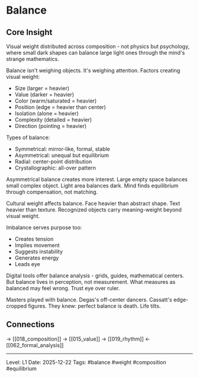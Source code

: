 # Balance

## Core Insight
Visual weight distributed across composition - not physics but psychology, where small dark shapes can balance large light ones through the mind's strange mathematics.

Balance isn't weighing objects. It's weighing attention. Factors creating visual weight:
- Size (larger = heavier)
- Value (darker = heavier)
- Color (warm/saturated = heavier)
- Position (edge = heavier than center)
- Isolation (alone = heavier)
- Complexity (detailed = heavier)
- Direction (pointing = heavier)

Types of balance:
- Symmetrical: mirror-like, formal, stable
- Asymmetrical: unequal but equilibrium
- Radial: center-point distribution
- Crystallographic: all-over pattern

Asymmetrical balance creates more interest. Large empty space balances small complex object. Light area balances dark. Mind finds equilibrium through compensation, not matching.

Cultural weight affects balance. Face heavier than abstract shape. Text heavier than texture. Recognized objects carry meaning-weight beyond visual weight.

Imbalance serves purpose too:
- Creates tension
- Implies movement
- Suggests instability
- Generates energy
- Leads eye

Digital tools offer balance analysis - grids, guides, mathematical centers. But balance lives in perception, not measurement. What measures as balanced may feel wrong. Trust eye over ruler.

Masters played with balance. Degas's off-center dancers. Cassatt's edge-cropped figures. They knew: perfect balance is death. Life tilts.

## Connections
→ [[018_composition]]
→ [[015_value]]
→ [[019_rhythm]]
← [[062_formal_analysis]]

---
Level: L1
Date: 2025-12-22
Tags: #balance #weight #composition #equilibrium